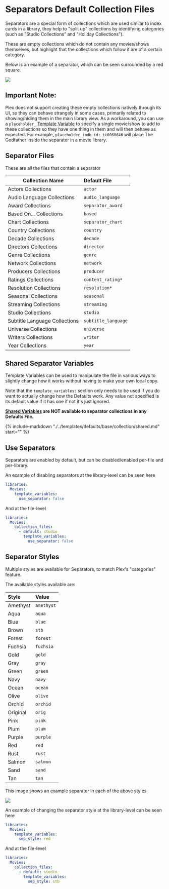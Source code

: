 # Separators Default Collection Files

Separators are a special form of collections which are used similar to index cards in a library, they help to "split up" collections by identifying categories 
(such as "Studio Collections" and "Holiday Collections").

These are empty collections which do not contain any movies/shows themselves, but highlight that the collections which follow it are of a certain category.

Below is an example of a separator, which can be seen surrounded by a red square.

![](../assets/images/defaults/separators.jpg)

## Important Note:

Plex does not support creating these empty collections natively through its UI, so they can behave strangely in some cases, primarily related to showing/hiding them in 
the main library view. As a workaround, you can use a `placeholder_` [Template Variable](#shared-separator-variables) to specify a single movie/show to add to these collections 
so they have one thing in them and will then behave as expected. For example, `placeholder_imdb_id: tt0068646` will place The Godfather inside the separator in a movie library.

## Separator Files

These are all the files that contain a separator 

| Collection Name               | Default File        |
|-------------------------------|:--------------------|
| Actors Collections            | `actor`             |
| Audio Language Collections    | `audio_language`    |
| Award Collections             | `separator_award`   |
| Based On... Collections       | `based`             |
| Chart Collections             | `separator_chart`   |
| Country Collections           | `country`           |
| Decade Collections            | `decade`            |
| Directors Collections         | `director`          |
| Genre Collections             | `genre`             |
| Network Collections           | `network`           |
| Producers Collections         | `producer`          |
| Ratings Collections           | `content_rating*`   |
| Resolution Collections        | `resolution*`       |
| Seasonal Collections          | `seasonal`          |
| Streaming Collections         | `streaming`         |
| Studio Collections            | `studio`            |
| Subtitle Language Collections | `subtitle_language` |
| Universe Collections          | `universe`          |
| Writers Collections           | `writer`            |
| Year Collections              | `year`              |

## Shared Separator Variables

Template Variables can be used to manipulate the file in various ways to slightly change how it works without having to make your own local copy.

Note that the `template_variables:` section only needs to be used if you do want to actually change how the Defaults work. 
Any value not specified is its default value if it has one if not it's just ignored.

**[Shared Variables](shared.md) are NOT available to separator collections in any Defaults File.**

{% include-markdown "./../templates/defaults/base/collection/shared.md" start="<!--separator-variables-->" %}

## Use Separators

Separators are enabled by default, but can be disabled/enabled per-file and per-library.

An example of disabling separators at the library-level can be seen here

```yaml
libraries:
  Movies:
    template_variables:
      use_separator: false
```

And at the file-level

```yaml
libraries:
  Movies:
    collection_files:
      - default: studio
        template_variables:
          use_separator: false
```

## Separator Styles

Multiple styles are available for Separators, to match Plex's "categories" feature.

The available styles available are:

| Style    | Value      |
|:---------|:-----------|
| Amethyst | `amethyst` |
| Aqua     | `aqua`     |
| Blue     | `blue`     |
| Brown    | `stb`      |
| Forest   | `forest`   |
| Fuchsia  | `fuchsia`  |
| Gold     | `gold`     |
| Gray     | `gray`     |
| Green    | `green`    |
| Navy     | `navy`     |
| Ocean    | `ocean`    |
| Olive    | `olive`    |
| Orchid   | `orchid`   |
| Original | `orig`     |
| Pink     | `pink`     |
| Plum     | `plum`     |
| Purple   | `purple`   |
| Red      | `red`      |
| Rust     | `rust`     |
| Salmon   | `salmon`   |
| Sand     | `sand`     |
| Tan      | `tan`      |

This image shows an example separator in each of the above styles

![](../assets/images/defaults/separators2.jpg)

An example of changing the separator style at the library-level can be seen here

```yaml
libraries:
  Movies:
    template_variables:
      sep_style: red
```

And at the file-level

```yaml
libraries:
  Movies:
    collection_files:
      - default: studio
        template_variables:
          sep_style: stb
```

